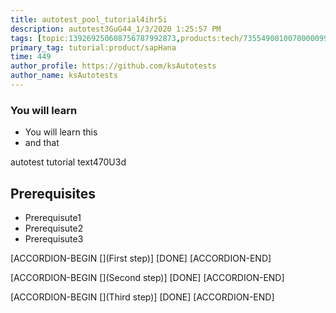 ```yaml
---
title: autotest_pool_tutorial4ihr5i
description: autotest3GuG44_1/3/2020 1:25:57 PM
tags: [topic:139269250608756787992873,products:tech/73554900100700000996,tutorial:experience/advanced]
primary_tag: tutorial:product/sapHana
time: 449
author_profile: https://github.com/ksAutotests
author_name: ksAutotests
---
```

### You will learn
- You will learn this
- and that

autotest tutorial text470U3d

## Prerequisites
- Prerequisute1
- Prerequisute2
- Prerequisute3

[ACCORDION-BEGIN [](First step)]
[DONE]
[ACCORDION-END]

[ACCORDION-BEGIN [](Second step)]
[DONE]
[ACCORDION-END]

[ACCORDION-BEGIN [](Third step)]
[DONE]
[ACCORDION-END]

